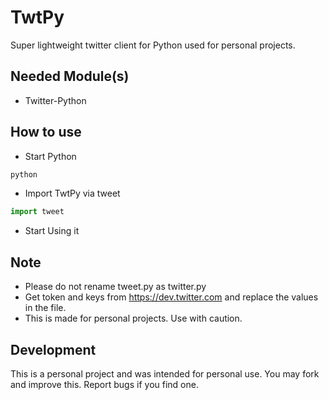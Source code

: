 # TwtPy
Super lightweight twitter client for Python used for personal projects.

## Needed Module(s)
- Twitter-Python

## How to use
- Start Python
```python
python
```
- Import TwtPy via tweet
```python
import tweet
```
- Start Using it

## Note
- Please do not rename tweet.py as twitter.py
- Get token and keys from https://dev.twitter.com and replace the values in the file.
- This is made for personal projects. Use with caution.

## Development
This is a personal project and was intended for personal use. You may fork and improve this. Report bugs if you find one.
